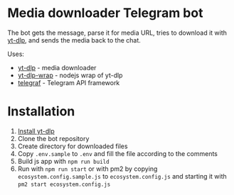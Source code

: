 # Media downloader Telegram bot

The bot gets the message, parse it for media URL, tries to download it with [yt-dlp](https://github.com/yt-dlp/yt-dlp),
and sends the media back to the chat.

Uses:
- [yt-dlp](https://github.com/yt-dlp/yt-dlp) - media downloader
- [yt-dlp-wrap](https://github.com/foxesdocode/yt-dlp-wrap) - nodejs wrap of yt-dlp
- [telegraf](https://github.com/telegraf/telegraf) - Telegram API framework

# Installation

1. [Install yt-dlp](https://github.com/yt-dlp/yt-dlp/wiki/Installation)
2. Clone the bot repository
3. Create directory for downloaded files
4. Copy `.env.sample` to `.env` and fill the file according to the comments
5. Build js app with `npm run build`
6. Run with `npm run start` or with pm2 by copying `ecosystem.config.sample.js` to `ecosystem.config.js`
   and starting it with `pm2 start ecosystem.config.js`